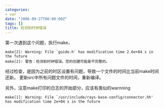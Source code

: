 ```yaml
---
categories:
- var
date: "2006-09-27T00:00:00Z"
tags: []
title: 检测到时钟错误
---
```


第一次遇到这个问题，执行make，

```
make[2]: Warning: File `guide.h' has modification time 2.6e+04 s in the future
make[2]: 警告：检测到时钟错误。您的创建可能是不完整的。
```

经过检查，是因为之前的时区设置有问题，导致一个文件的时间比当前make时间还新。
更新src中所有问题文件的时间，重新编译。

另外，注意make打印的日志的开始部分，应该有类似的warnning

```
make[1]: Warning: File `/usr/include/rays-base-config/connector.hh' has modification time 2e+04 s in the future
```
